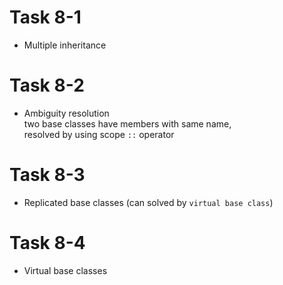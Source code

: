 # Task 8-1
* Multiple inheritance
# Task 8-2
* Ambiguity resolution  
two base classes have members with same name,  
resolved by using scope `::` operator
# Task 8-3
* Replicated base classes (can solved by `virtual base class`)
# Task 8-4
* Virtual base classes